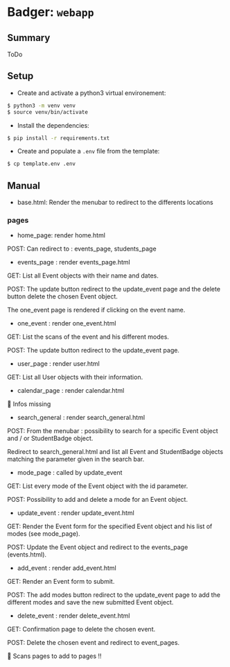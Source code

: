 # Badger: `webapp`

## Summary

ToDo

## Setup

- Create and activate a python3 virtual environement:
```sh
$ python3 -m venv venv
$ source venv/bin/activate
```
- Install the dependencies:
```sh
$ pip install -r requirements.txt
```
- Create and populate a `.env` file from the template:
```sh
$ cp template.env .env
```

## Manual

- base.html: Render the menubar to redirect to the differents locations

### pages

- home_page: render home.html

POST:
Can redirect to : events_page, students_page

- events_page : render events_page.html

GET:
List all Event objects with their name and dates.

POST:
The update button redirect to the update_event page and the delete button delete the chosen Event object.

The one_event page is rendered if clicking on the event name.

- one_event : render one_event.html

GET:
List the scans of the event and his different modes.

POST:
The update button redirect to the update_event page.

- user_page : render user.html

GET:
List all User objects with their information.

- calendar_page : render calendar.html

🔴 Infos missing

- search_general : render search_general.html

POST:
From the menubar : possibility to search for a specific Event object and / or StudentBadge object.

Redirect to search_general.html and list all Event and StudentBadge objects matching the parameter given in the search bar.

- mode_page : called by update_event

GET:
List every mode of the Event object with the id parameter.

POST:
Possibility to add and delete a mode for an Event object.

- update_event : render update_event.html

GET:
Render the Event form for the specified Event object and his list of modes (see mode_page).

POST:
Update the Event object and redirect to the events_page (events.html).

- add_event : render add_event.html

GET:
Render an Event form to submit.

POST:
The add modes button redirect to the update_event page to add the different modes and save the new submitted Event object.

- delete_event : render delete_event.html

GET:
Confirmation page to delete the chosen event.

POST:
Delete the chosen event and redirect to event_pages.

🔴 Scans pages to add to pages !!